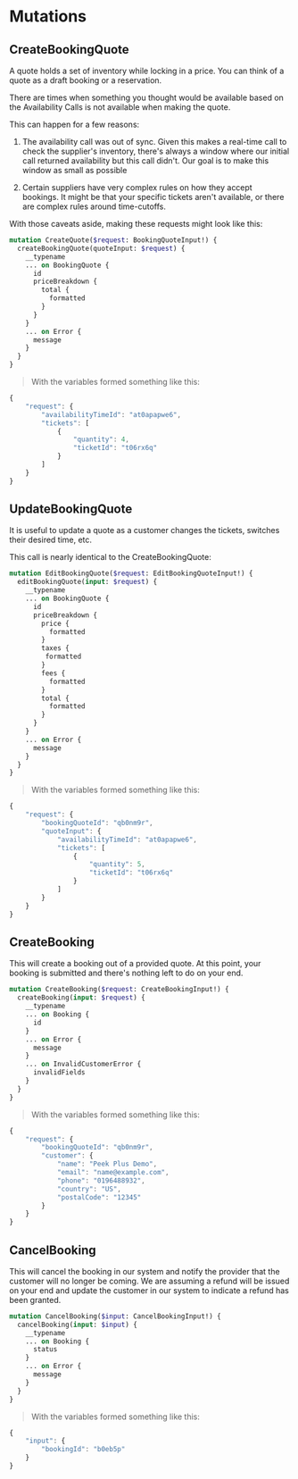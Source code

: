 # Mutations

## CreateBookingQuote

A quote holds a set of inventory while locking in a price. You can think of a quote as a draft booking or a reservation.

There are times when something you thought would be available based on the Availability Calls is not available when making the quote.

This can happen for a few reasons:

1) The availability call was out of sync. Given this makes a real-time call to check the supplier's inventory, there's always a window where our initial call returned availability but this call didn't. Our goal is to make this window as small as possible

2) Certain suppliers have very complex rules on how they accept bookings. It might be that your specific tickets aren't available, or there are complex rules around time-cutoffs.

With those caveats aside, making these requests might look like this:

```graphql
mutation CreateQuote($request: BookingQuoteInput!) {
  createBookingQuote(quoteInput: $request) {
    __typename
    ... on BookingQuote {
      id
      priceBreakdown {
        total {
          formatted
        }
      }
    }
    ... on Error {
      message
    }
  }
}
```

>  With the variables formed something like this:

```javascript
{
	"request": {
		"availabilityTimeId": "at0apapwe6",
		"tickets": [
			{
				"quantity": 4,
				"ticketId": "t06rx6q"
			}
		]
	}
}
```

## UpdateBookingQuote

It is useful to update a quote as a customer changes the tickets, switches their desired time, etc.

This call is nearly identical to the CreateBookingQuote:

```graphql
mutation EditBookingQuote($request: EditBookingQuoteInput!) {
  editBookingQuote(input: $request) {
    __typename
    ... on BookingQuote {
      id
      priceBreakdown {
        price {
          formatted
        }
        taxes {
         formatted
        }
        fees {
          formatted
        }
        total {
          formatted
        }
      }
    }
    ... on Error {
      message
    }
  }
}
```

>  With the variables formed something like this:

```javascript
{
	"request": {
		"bookingQuoteId": "qb0nm9r",
		"quoteInput": {
			"availabilityTimeId": "at0apapwe6",
			"tickets": [
				{
					"quantity": 5,
					"ticketId": "t06rx6q"
				}
			]
		}
	}
}
```

## CreateBooking

This will create a booking out of a provided quote. At this point, your booking is submitted and there's nothing left to do on your end.


```graphql
mutation CreateBooking($request: CreateBookingInput!) {
  createBooking(input: $request) {
    __typename
    ... on Booking {
      id
    }
    ... on Error {
      message
    }
    ... on InvalidCustomerError {
      invalidFields
    }
  }
}
```

>  With the variables formed something like this:

```javascript
{
	"request": {
		"bookingQuoteId": "qb0nm9r",
		"customer": {
			"name": "Peek Plus Demo",
			"email": "name@example.com",
			"phone": "0196488932",
			"country": "US",
			"postalCode": "12345"
		}
	}
}
```

## CancelBooking

This will cancel the booking in our system and notify the provider that the customer will no longer be coming. We are assuming a refund will be issued on your end and update the customer in our system to indicate a refund has been granted.


```graphql
mutation CancelBooking($input: CancelBookingInput!) {
  cancelBooking(input: $input) {
    __typename
    ... on Booking {
      status
    }
    ... on Error {
      message
    }
  }
}
```

>  With the variables formed something like this:

```javascript
{
	"input": {
		"bookingId": "b0eb5p"
	}
}
```
